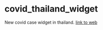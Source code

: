 # covid_thailand_widget
New covid case widget in thailand.
[link to web](https://sambatlim.github.io/covid_thailand_widget/)
